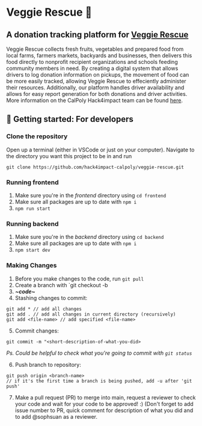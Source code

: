 # Veggie Rescue 🥕
## A donation tracking platform for [Veggie Rescue](https://www.veggierescue.org/)
Veggie Rescue collects fresh fruits, vegetables and prepared food from local farms, farmers markets, backyards and businesses, then delivers this food directly to nonprofit recipient organizations and schools feeding community members in need. By creating a digital system that allows drivers to log donation information on pickups, the movement of food can be more easily tracked, allowing Veggie Rescue to effeciently administer their resources. Additionally, our platform handles driver availability and allows for easy report generation for both donations and driver activities. More information on the CalPoly Hack4impact team can be found [here](https://calpoly.hack4impact.org/projects/veggie-rescue).

## 🍅 Getting started: For developers 
### Clone the repository
Open up a terminal (either in VSCode or just on your computer). Navigate to the directory you want this project to be in and run 
```
git clone https://github.com/hack4impact-calpoly/veggie-rescue.git
```

### Running frontend 
1. Make sure you're in the _frontend_ directory using `cd frontend`
2. Make sure all packages are up to date with `npm i`
3. `npm run start`

### Running backend
1. Make sure you're in the _backend_ directory using `cd backend`
2. Make sure all packages are up to date with `npm i`
3. `npm start dev`

### Making Changes
1. Before you make changes to the code, run `git pull`
2. Create a branch with `git checkout -b <branch-name>
3. ***\~code\~***
4. Stashing changes to commit: 
``` 
git add * // add all changes
git add . // add all changes in current directory (recursively)
git add <file-name> // add specified <file-name>
```
5. Commit changes:
```
git commit -m "<short-description-of-what-you-did>
```
  _Ps. Could be helpful to check what you're going to commit with `git status`_

6. Push branch to repository:
```
git push origin <branch-name>
// if it's the first time a branch is being pushed, add -u after 'git push'
```
7. Make a pull request (PR) to merge into main, request a reviewer to check your code and wait for your code to be approved! :) (Don't forget to add issue number to PR, quick comment for description of what you did and to add @sophsuan as a reviewer.
